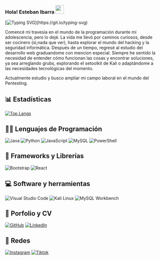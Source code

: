 ### Hola! Esteban Ibarra <img src="https://media.giphy.com/media/hvRJCLFzcasrR4ia7z/giphy.gif" width="28">

[![Typing SVG](https://readme-typing-svg.demolab.com?font=Roboto+Mono&pause=1000&color=EE6DFF&center=verdadero&vCenter=verdadero&width=500&lines=Desde+los+12+en+hacking+y+volvi+a+empezar.)](https://git.io/typing-svg)

Comencé mi travesía en el mundo de la programación durante mi adolescencia, pero lo dejé. La vida me llevó por caminos curiosos, desde ser cocinero (si,nada que ver), hasta explorar el mundo del hacking y la seguridad informática. Después de un tiempo, regresé al estudio del desarrollo web graduandome con mencion especial. Siempre he sentido la necesidad de entender cómo funcionan las cosas y encontrar soluciones, ya sea arreglando grubs, explorando el setoolkit de Kali o adaptándome a las necesidades tecnológicas del momento.

Actualmente estudio y busco ampliar mi campo laboral en el mundo del Pentesting.


## 📊 Estadísticas

<!-- https://github.com/anuraghazra/github-readme-stats -->

<!-- [![Anurag's GitHub stats](https://github-readme-stats.vercel.app/api?username=lloykaperez&theme=tokyonight)](https://github.com/anuraghazra/github-readme-stats) -->

[![Top Langs](https://github-readme-stats.vercel.app/api/top-langs/?username=lloykaperez&layout=compact&theme=tokyonight)](https://github.com/anuraghazra/github-readme-stats)


<!-- https://github.com/Ileriayo/markdown-badges -->

## 👩‍💻 Lenguajes de Programación

<p>
<img alt="Java" src="https://img.shields.io/badge/java-%23ED8B00.svg?style=for-the-badge&logo=java&logoColor=white"></a>
<img alt="Python" src="https://img.shields.io/badge/python-%2314354C.svg?style=for-the-badge&logo=python&logoColor=white"></a>
<img alt="JavaScript" src="https://img.shields.io/badge/javascript-%23323330.svg?style=for-the-badge&logo=javascript&logoColor=%23F7DF1E"></a>
<img alt="MySQL" src="https://img.shields.io/badge/SQL-%2314354C.svg?style=for-the-badge&logo=sql&logoColor=white"></a>
<img alt="PowerShell" src="https://img.shields.io/badge/PowerShell-%232c3e50.svg?style=for-the-badge&logo=powershell&logoColor=white"></a>
</p>

## 🧰 Frameworks y Librerías

<p>
<img alt="Bootstrap" src="https://img.shields.io/badge/bootstrap-%23563D7C.svg?style=for-the-badge&logo=bootstrap&logoColor=white"></a>
<img alt="React" src="https://img.shields.io/badge/react-%2320232a.svg?style=for-the-badge&logo=react&logoColor=%2361DAFB"></a> 
</p>

## 💻 Software y herramientas

<p>
<img alt="Visual Studio Code" src="https://img.shields.io/badge/Visual%20Studio%20Code-0078d7.svg?style=for-the-badge&logo=visual-studio-code&logoColor=white"></a>
<img alt="Kali Linux" src="https://img.shields.io/badge/Kali%20Linux-%2314354C.svg?style=for-the-badge&logo=kali-linux&logoColor=white"></a>
<img alt="MySQL Workbench" src="https://img.shields.io/badge/MySQL%20Workbench-%2300f.svg?style=for-the-badge&logo=mysql&logoColor=white"></a>


</p>

## 💼 Porfolio y CV

<p>
<a href="https://github.com/estebannibr88"><img alt="GitHub" src="https://img.shields.io/badge/github-%23121011.svg?style=for-the-badge&logo=github&logoColor=white"></a>
<a href="https://www.linkedin.com/in/estebannibr88/"><img alt="LinkedIn" src="https://img.shields.io/badge/linkedin-%230077B5.svg?style=for-the-badge&logo=linkedin&logoColor=white"></a>
</p>

## 💬 Redes

<p>
<a href="https://www.instagram.com/estebannibarra88/"><img alt="Instagram" src="https://img.shields.io/badge/Instagram-%23E4405F.svg?style=for-the-badge&logo=Instagram&logoColor=white"></a>
<a href="https://www.tiktok.com/@devthical"><img alt="Tiktok" src="https://img.shields.io/badge/TikTok-%23FF0000.svg?style=for-the-badge&logo=tiktok&logoColor=white"></a>
</p>





